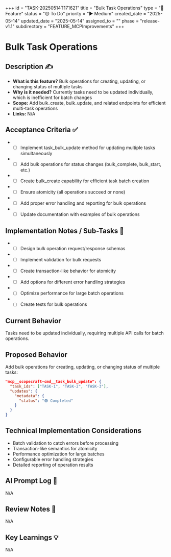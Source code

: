 +++
id = "TASK-20250514T171621"
title = "Bulk Task Operations"
type = "🌟 Feature"
status = "🟡 To Do"
priority = "▶️ Medium"
created_date = "2025-05-14"
updated_date = "2025-05-14"
assigned_to = ""
phase = "release-v1.1"
subdirectory = "FEATURE_MCPImprovements"
+++

# Bulk Task Operations

## Description ✍️

* **What is this feature?** Bulk operations for creating, updating, or changing status of multiple tasks
* **Why is it needed?** Currently tasks need to be updated individually, which is inefficient for batch changes
* **Scope:** Add bulk_create, bulk_update, and related endpoints for efficient multi-task operations
* **Links:** N/A

## Acceptance Criteria ✅

* - [ ] Implement task_bulk_update method for updating multiple tasks simultaneously
* - [ ] Add bulk operations for status changes (bulk_complete, bulk_start, etc.)
* - [ ] Create bulk_create capability for efficient task batch creation
* - [ ] Ensure atomicity (all operations succeed or none)
* - [ ] Add proper error handling and reporting for bulk operations
* - [ ] Update documentation with examples of bulk operations

## Implementation Notes / Sub-Tasks 📝

* - [ ] Design bulk operation request/response schemas
* - [ ] Implement validation for bulk requests
* - [ ] Create transaction-like behavior for atomicity
* - [ ] Add options for different error handling strategies
* - [ ] Optimize performance for large batch operations
* - [ ] Create tests for bulk operations

## Current Behavior

Tasks need to be updated individually, requiring multiple API calls for batch operations.

## Proposed Behavior

Add bulk operations for creating, updating, or changing status of multiple tasks:

```json
"mcp__scopecraft-cmd__task_bulk_update": {
  "task_ids": ["TASK-1", "TASK-2", "TASK-3"],
  "updates": {
    "metadata": {
      "status": "🟢 Completed"
    }
  }
}
```

## Technical Implementation Considerations

* Batch validation to catch errors before processing
* Transaction-like semantics for atomicity
* Performance optimization for large batches
* Configurable error handling strategies
* Detailed reporting of operation results

## AI Prompt Log 🤖

N/A

## Review Notes 👀

N/A

## Key Learnings 💡

N/A
